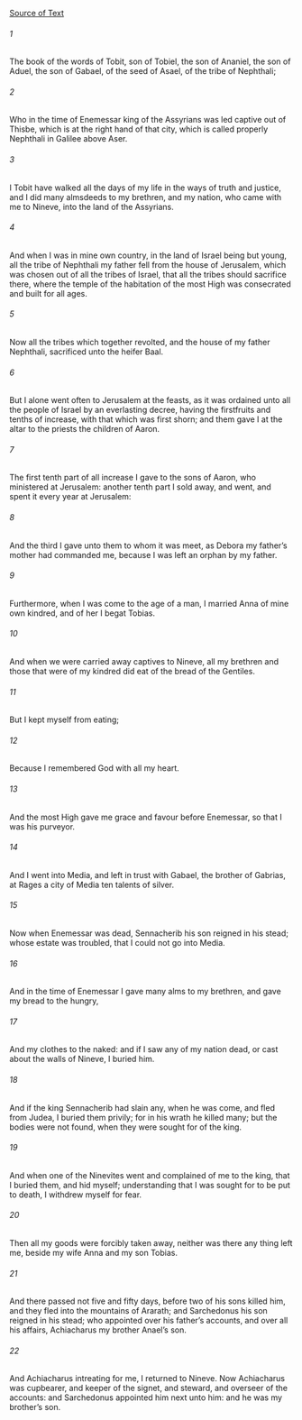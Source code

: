 [Source of Text](https://github.com/scrollmapper/bible_databases_deuterocanonical)

###### 1
The book of the words of Tobit, son of Tobiel, the son of Ananiel, the son of Aduel, the son of Gabael, of the seed of Asael, of the tribe of Nephthali;

###### 2
Who in the time of Enemessar king of the Assyrians was led captive out of Thisbe, which is at the right hand of that city, which is called properly Nephthali in Galilee above Aser.

###### 3
I Tobit have walked all the days of my life in the ways of truth and justice, and I did many almsdeeds to my brethren, and my nation, who came with me to Nineve, into the land of the Assyrians.

###### 4
And when I was in mine own country, in the land of Israel being but young, all the tribe of Nephthali my father fell from the house of Jerusalem, which was chosen out of all the tribes of Israel, that all the tribes should sacrifice there, where the temple of the habitation of the most High was consecrated and built for all ages.

###### 5
Now all the tribes which together revolted, and the house of my father Nephthali, sacrificed unto the heifer Baal.

###### 6
But I alone went often to Jerusalem at the feasts, as it was ordained unto all the people of Israel by an everlasting decree, having the firstfruits and tenths of increase, with that which was first shorn; and them gave I at the altar to the priests the children of Aaron.

###### 7
The first tenth part of all increase I gave to the sons of Aaron, who ministered at Jerusalem: another tenth part I sold away, and went, and spent it every year at Jerusalem:

###### 8
And the third I gave unto them to whom it was meet, as Debora my father’s mother had commanded me, because I was left an orphan by my father.

###### 9
Furthermore, when I was come to the age of a man, I married Anna of mine own kindred, and of her I begat Tobias.

###### 10
And when we were carried away captives to Nineve, all my brethren and those that were of my kindred did eat of the bread of the Gentiles.

###### 11
But I kept myself from eating;

###### 12
Because I remembered God with all my heart.

###### 13
And the most High gave me grace and favour before Enemessar, so that I was his purveyor.

###### 14
And I went into Media, and left in trust with Gabael, the brother of Gabrias, at Rages a city of Media ten talents of silver.

###### 15
Now when Enemessar was dead, Sennacherib his son reigned in his stead; whose estate was troubled, that I could not go into Media.

###### 16
And in the time of Enemessar I gave many alms to my brethren, and gave my bread to the hungry,

###### 17
And my clothes to the naked: and if I saw any of my nation dead, or cast about the walls of Nineve, I buried him.

###### 18
And if the king Sennacherib had slain any, when he was come, and fled from Judea, I buried them privily; for in his wrath he killed many; but the bodies were not found, when they were sought for of the king.

###### 19
And when one of the Ninevites went and complained of me to the king, that I buried them, and hid myself; understanding that I was sought for to be put to death, I withdrew myself for fear.

###### 20
Then all my goods were forcibly taken away, neither was there any thing left me, beside my wife Anna and my son Tobias.

###### 21
And there passed not five and fifty days, before two of his sons killed him, and they fled into the mountains of Ararath; and Sarchedonus his son reigned in his stead; who appointed over his father’s accounts, and over all his affairs, Achiacharus my brother Anael’s son.

###### 22
And Achiacharus intreating for me, I returned to Nineve. Now Achiacharus was cupbearer, and keeper of the signet, and steward, and overseer of the accounts: and Sarchedonus appointed him next unto him: and he was my brother’s son.